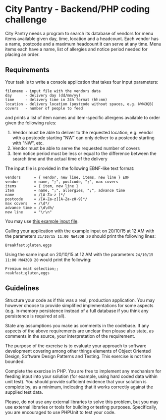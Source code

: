 # City Pantry - Backend/PHP coding challenge

City Pantry needs a program to search its database of vendors for menu items available given day, time, location and a headcount. Each vendor has a name, postcode and a maximum headcount it can serve at any time. Menu items each have a name, list of allergies and notice period needed for placing an order.

## Requirements

Your task is to write a console application that takes four input parameters:

```
filename - input file with the vendors data
day      - delivery day (dd/mm/yy)
time     - delivery time in 24h format (hh:mm)
location - delivery location (postcode without spaces, e.g. NW43QB)
covers   - number of people to feed
```
 
and prints a list of item names and item-specific allergens available to order given the following rules:

1. Vendor must be able to deliver to the requested location, e.g. vendor with a postcode starting "NW" can only deliver to a postcode starting with "NW", etc.
2. Vendor must be able to serve the requested number of covers
3. Item notice period must be less or equal to the difference between the search time and the actual time of the delivery

The input file is provided in the following EBNF-like text format:
    
```
vendors      = { vendor, new line, items, new line } EOF
vendor       = name, ";", postcode, ";", max covers
items        = { item, new line }
item         = name, ";", allergies, ";", advance time
name         = /[A-Za-z ]*/
postcode     = /[A-Za-z][A-Za-z0-9]*/
max covers   = /\d*/
advance time = /\d\dh/
new line     = "\r\n"
```

You may use [this example input file](./example-input).    

Calling your application with the example input on 20/10/15 at 12 AM with the parameters `21/10/15 11:00 NW43QB 20` should print the following lines:

```
Breakfast;gluten,eggs
````
    
Using the same input on 20/10/15 at 12 AM with the parameters `24/10/15 11:00 NW43QB 20` would print the following:

```
Premium meat selection;;
reakfast;gluten,eggs
``` 

## Guidelines

Structure your code as if this was a real, production application. You may however choose to provide simplified implementations for some aspects (e.g. in-memory persistence instead of a full database if you think any persistence is required at all).

State any assumptions you make as comments in the codebase. If any aspects of the above requirements are unclear then please also state, as comments in the source, your interpretation of the requirement.

The purpose of the exercise is to evaluate your approach to software development covering among other things elements of Object Oriented Design, Software Design Patterns and Testing. This exercise is not time bounded.

Complete the exercise in PHP. You are free to implement any mechanism for feeding input into your solution (for example, using hard coded data within unit test). You should provide sufficient evidence that your solution is complete by, as a minimum, indicating that it works correctly against the supplied test data.

Please, do not use any external libraries to solve this problem, but you may use external libraries or tools for building or testing purposes. Specifically, you are encouraged to use PHPUnit to test your code.
